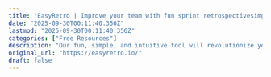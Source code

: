 ```yaml
---
title: "EasyRetro | Improve your team with fun sprint retrospectivesimg_illustrartion header@2x"
date: "2025-09-30T00:11:40.356Z"
lastmod: "2025-09-30T00:11:40.356Z"
categories: ["Free Resources"]
description: "Our fun, simple, and intuitive tool will revolutionize your teams collaboration process. Try it today for free and discover how fun retrospectives can help you."
original_url: "https://easyretro.io/"
draft: false
---
```

